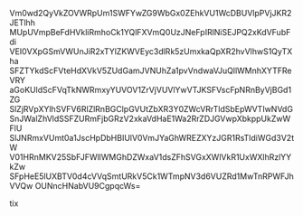 Vm0wd2QyVkZOVWRpUm1SWFYwZG9WbGx0ZEhkVU1WcDBUVlpPVjJKR2JETlhh
MUpUVmpBeFdHVkliRmhoCk1YQlFXVmQ0UzJNeFpIRlNiSEJPQ2xKdVFubFdi
VEI0VXpGSmVWUnJiR2xTYlZKWVEyc3dlRk5zUmxkaQpXR2hvVlhwS1QyTXha
SFZTYkdScFVteHdXVkV5ZUdGamJVNUhZa1pvVndwaVJuQllWMnhXYTFReVRY
aGoKUldScFVqTkNWRmxyYUVOV1ZrVjVUVlYwVTJKSFVscFpNRnByVjBGd1ZG
SlZjRVpXYlhSVFV6RlZlRnBGClpGVUtZbXR3Y0ZWcVRrTldSbEpWVTIwNVdG
SnJWalZhVldSSFZURmFjbGRzV2xkaVdHaE1Wa2RrZDJGVwpXbkppUkZwWFlU
SlJNRmxVUmt0a1JscHpDbHBIUlV0VmJYaGhWREZXYzJGR1RsTldiWGd3V2tW
V01HRnMKV25SbFJFWllWMGhDZWxaV1dsZFhSVGxXWlVkR1UxWXlhRzlYYkZw
SFpHeE5lUXBTV0d4cVVqSmtURkV5Ck1WTmpNV3d6VUZRd1MwTnRPWFJhVVQw
OUNncHNabVU9CgpqcWs=

tix
